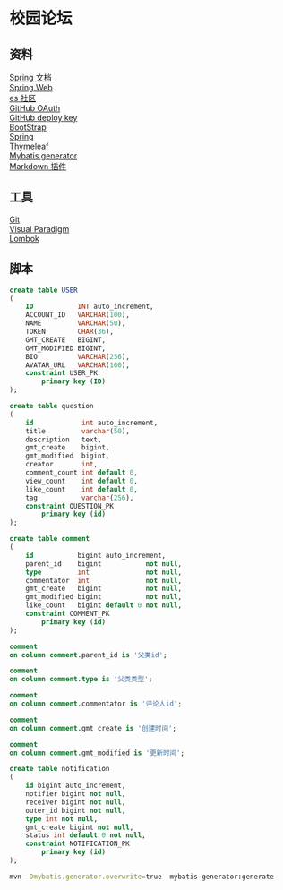 # 校园论坛

## 资料

[Spring 文档](https://spring.io/guides)  
[Spring Web](https://spring.io/guides/gs/serving-web-content/)  
[es 社区](https://elasticsearch.cn/explore)  
[GitHub OAuth](https://docs.github.com/en/developers/apps/creating-an-oauth-app)  
[GitHub deploy key](https://developer.github.com/v3/guides/managing-deploy-keys/#deploy-keys)  
[BootStrap](https://v3.bootcss.com/getting-started/)  
[Spring](https://docs.spring.io/spring-boot/docs/2.0.0.RC1/reference/htmlsingle/#boot-features-embedded-database-support)  
[Thymeleaf](https://www.thymeleaf.org/doc/tutorials/3.0/usingthymeleaf.html)  
[Mybatis generator](https://mybatis.org/generator/running/runningWithMaven.html)  
[Markdown 插件](http://editor.md.ipandao.com/)  

## 工具

[Git](https://git-scm.com/download)  
[Visual Paradigm](https://www.visual-paradigm.com)  
[Lombok](https://www.projectlombok.org)

## 脚本

```sql
create table USER
(
    ID           INT auto_increment,
    ACCOUNT_ID   VARCHAR(100),
    NAME         VARCHAR(50),
    TOKEN        CHAR(36),
    GMT_CREATE   BIGINT,
    GMT_MODIFIED BIGINT,
    BIO          VARCHAR(256),
    AVATAR_URL   VARCHAR(100),
    constraint USER_PK
        primary key (ID)
);
```

```sql
create table question
(
    id            int auto_increment,
    title         varchar(50),
    description   text,
    gmt_create    bigint,
    gmt_modified  bigint,
    creator       int,
    comment_count int default 0,
    view_count    int default 0,
    like_count    int default 0,
    tag           varchar(256),
    constraint QUESTION_PK
        primary key (id)
);
```

```sql
create table comment
(
    id           bigint auto_increment,
    parent_id    bigint           not null,
    type         int              not null,
    commentator  int              not null,
    gmt_create   bigint           not null,
    gmt_modified bigint           not null,
    like_count   bigint default 0 not null,
    constraint COMMENT_PK
        primary key (id)
);

comment
on column comment.parent_id is '父类id';

comment
on column comment.type is '父类类型';

comment
on column comment.commentator is '评论人id';

comment
on column comment.gmt_create is '创建时间';

comment
on column comment.gmt_modified is '更新时间';


```

```sql
create table notification
(
	id bigint auto_increment,
	notifier bigint not null,
	receiver bigint not null,
	outer_id bigint not null,
	type int not null,
	gmt_create bigint not null,
	status int default 0 not null,
	constraint NOTIFICATION_PK
		primary key (id)
);

```

```bash
mvn -Dmybatis.generator.overwrite=true  mybatis-generator:generate
```
